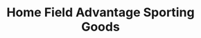 ---
title: "Home Field Advantage Sporting Goods"
url: /pompton-lakes/home-field-advantage-sporting-goods/
shop: Sport
---
